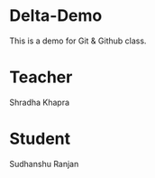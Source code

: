 # Delta-Demo
This is a demo for Git &amp; Github class.

# Teacher
Shradha Khapra 

# Student
Sudhanshu Ranjan